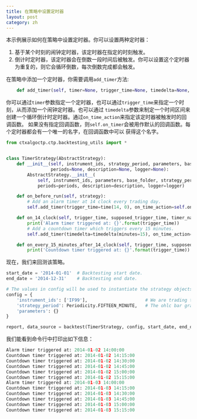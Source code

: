 ```yaml
---
title: 在策略中设置定时器
layout: post
category: zh
---
```



本示例展示如何在策略中设置定时器。你可以设置两种定时器：

1. 基于某个时刻的闹钟定时器，该定时器在指定的时刻触发。
2. 倒计时定时器，该定时器会在倒数一段时间后被触发。你可以设置这个定时器为重复的，则它会循环倒数，每次倒数完成都会触发。

在策略中添加一个定时器，你需要调用`add_timer`方法:

```python
    def add_timer(self, timer=None, trigger_time=None, timedelta=None, on_time_action=None, start=True):
```

你可以通过`timer`参数指定一个定时器，也可以通过`trigger_time`来指定一个时刻，从而添加一个闹钟定时器。也可以通过
`timedelta`参数来制定一个时间区间来创建一个循环倒计时定时器。通过`on_time_action`来指定该定时器被触发时的回调函数。
如果没有指定回调函数，则`self.on_timer`会被用作默认的回调函数。每个定时器都会有一个唯一的名字，在回调函数中可以
获得这个名字。


```python
from ctxalgoctp.ctp.backtesting_utils import *


class TimerStrategy(AbstractStrategy):
    def __init__(self, instrument_ids, strategy_period, parameters, base_folder,
                 periods=None, description=None, logger=None):
        AbstractStrategy.__init__(
            self, instrument_ids, parameters, base_folder, strategy_period=strategy_period,
            periods=periods, description=description, logger=logger)

    def on_before_run(self, strategy):
        # Add an alarm timer at 14 clock every trading day.
        self.add_timer(trigger_time=time(14, 0), on_time_action=self.on_14_clock)

    def on_14_clock(self, trigger_time, supposed_trigger_time, timer_name):
        print('Alarm timer triggered at: {}'.format(trigger_time))
        # Add a countdown timer which triggers every 15 minutes.
        self.add_timer(timedelta=timedelta(minutes=15), on_time_action=self.on_every_15_minutes_after_14_clock)

    def on_every_15_minutes_after_14_clock(self, trigger_time, supposed_trigger_time, timer_name):
        print('Countdown timer triggered at: {}'.format(trigger_time))

```

现在，我们来回测该策略。


```python
start_date = '2014-01-01'  # Backtesting start date.
end_date = '2014-12-31'    # Backtesting end date.

# The values in config will be used to instantiate the strategy objects by the backtest method.
config = {
    'instrument_ids': ['IF99'],                      # We are trading this future instrument.
    'strategy_period': Periodicity.FIFTEEN_MINUTE,   # The ohlc bar granularity on which trading happens.
    'parameters': {}
}

report, data_source = backtest(TimerStrategy, config, start_date, end_date)
```

我们能看到命令行中打印出如下信息：

```python
Alarm timer triggered at: 2014-01-02 14:00:00
Countdown timer triggered at: 2014-01-02 14:15:00
Countdown timer triggered at: 2014-01-02 14:30:00
Countdown timer triggered at: 2014-01-02 14:45:00
Countdown timer triggered at: 2014-01-02 15:00:00
Countdown timer triggered at: 2014-01-02 15:15:00
Alarm timer triggered at: 2014-01-03 14:00:00
Countdown timer triggered at: 2014-01-03 14:15:00
Countdown timer triggered at: 2014-01-03 14:30:00
Countdown timer triggered at: 2014-01-03 14:45:00
Countdown timer triggered at: 2014-01-03 15:00:00
Countdown timer triggered at: 2014-01-03 15:15:00
```
